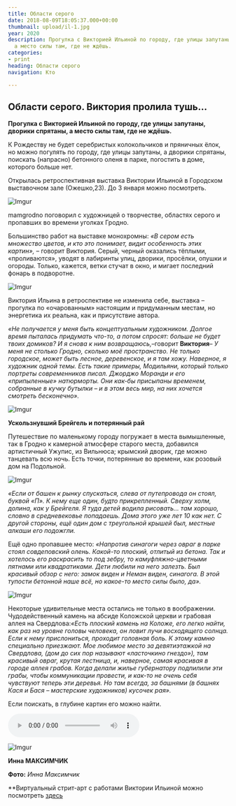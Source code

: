 ```yaml
---
title: Области серого
date: 2018-08-09T18:05:37.000+00:00
thumbnail: upload/il-1.jpg
year: 2020
description: Прогулка с Викторией Ильиной по городу, где улицы запутаны, дворики спрятаны,
  а место силы там, где не ждёшь.
categories:
- print
heading: Области серого
navigation: Кто

---
```

## **Области серого. Виктория пролила тушь…**

**Прогулка с Викторией Ильиной по городу, где улицы запутаны, дворики спрятаны, а место силы там, где не ждёшь.**

К Рождеству не будет серебристых колокольчиков и пряничных ёлок, но можно погулять по городу, где улицы запутаны, а дворики спрятаны, поискать (напрасно) бетонного оленя в парке, погостить в доме, которого больше нет.

Открылась ретроспективная выставка Виктории Ильиной в Городском выставочном зале (Ожешко,23). До 3 января можно посмотреть.

![Imgur](https://i.imgur.com/TiV8AcF.jpg)

mamgrodno поговорил с художницей о творчестве, областях серого и пропавших во времени уголках Гродно.

Большинство работ на выставке монохромны: _«В сером есть множество цветов, и кто это понимает, видит особенность этих картин»,_ – говорит Виктория. Серый, черный оказались тёплыми, «проливаются», уводят в лабиринты улиц, дворики, просёлки, опушки и огороды. Только, кажется, ветки стучат в окно, и мигает последний фонарь в подворотне.

![Imgur](https://i.imgur.com/zOTlmiz.jpg)

Виктория Ильина в ретроспективе не изменила себе, выставка – прогулка по «очарованным» настоящим и придуманным местам, но энергетика их реальна, как и присутствие автора.

_«Не получается у меня быть концептуальным художником. Долгое время пыталась придумать что-то, а потом спросят: больше не будет твоих домиков? И я снова к ним возвращаюсь,_–говорит **Виктория**_– У меня не столько Гродно, сколько моё пространство. Не только городское, может быть лесное, деревенское, и я там хожу. Наверное, я художник одной темы. Есть такие примеры, Модильяни, который только портреты современников писал. Джорджо Моранди и его «припыленные» натюрморты. Они как-бы присыпаны временем, собранные в кучку бутылки – и в этом весь мир, на них хочется смотреть бесконечно»._

![Imgur](https://i.imgur.com/bmAWLj4.jpg)

**Ускользнувший Брейгель и потерянный рай**

Путешествие по маленькому городу погружает в места вымышленные, так в Гродно к камерной атмосфере старого места, добавился артистичный Ужупис, из Вильнюса; крымский дворик, где можно танцевать всю ночь.   Есть точки, потерянные во времени, как розовый дом на Подольной.

![Imgur](https://i.imgur.com/2e1BS38.jpg)

_«Если от башен к рынку спускаться, слева от путепровода он стоял, буквой «П».  К нему еще один, будто прикрепленный. Сверху холм, долина, как у Брейгеля.  Я туда детей водила рисовать… там хорошо, словно в средневековье попадаешь. Дома этого уже лет 10 как нет. С другой стороны, ещё один дом с треугольной крышей был, местные алкаши его подожгли._

Ещё одно пропавшее место: _«Напротив синагоги через овраг в парке стоял совдеповский олень.  Какой-то плоский, отлитый из бетона. Так и хотелось его раскрасить то под зебру, то камуфляжно-цветными пятнами или квадратиками. Дети любили на него залезть. Был красивый обзор с него: замок виден и Неман виден, синагога. В этой тупости бетонной наше всё, но какое-то место силы было, да»._

![Imgur](https://i.imgur.com/mdGv14Z.jpg)

Некоторые удивительные места остались не только в воображении. Чудодейственный камень на абсиде Коложской церкви и грабовая аллея на Свердлова:_«Есть плоский камень на Коложе, его легко найти, как раз на уровне головы человека, он ловит лучи восходящего солнца.  Если к нему прислониться, проходит головная боль. К этому камню специально приезжают. Мое любимое место за девятиэтажкой на Свердлова, (дом до сих пор называют «ласточкино гнездо»), там красивый овраг, крутая лестница, и, наверное, самая красивая в городе аллея грабов. Когда делали жилье губернатору подпилили эти грабы, чтобы коммуникации провести, и как-то не очень себя чувствуют теперь эти деревья. Но там всегда, за башнями (в башнях Кася и Бася – мастерские художников) кусочек рая»._

Если поискать, в глубине картин его можно найти.

<div class="podcast">
<audio controls>
<source src="/upload/podcast.wav" type="audio/wav">
Your browser does not support the audio element.
</audio>
</div>

![Imgur](https://i.imgur.com/IHzR1wF.jpg)

**Инна МАКСИМЧИК**

**Фото:** _Инна Максимчик_

\**Виртуальный стрит-арт с работами Виктории Ильиной можно посмотреть [здесь](https://mamgrodno.netlify.app/panorama/hilyina.html)